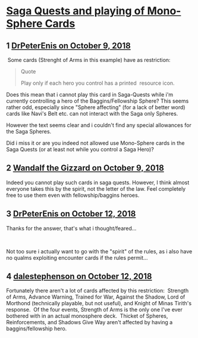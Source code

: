 # [Saga Quests and playing of Mono-Sphere Cards](https://community.fantasyflightgames.com/topic/284193-saga-quests-and-playing-of-mono-sphere-cards/)

## 1 [DrPeterEnis on October 9, 2018](https://community.fantasyflightgames.com/topic/284193-saga-quests-and-playing-of-mono-sphere-cards/?do=findComment&comment=3496356)

 Some cards (Strenght of Arms in this example) have as restriction:

> Quote
> 
> Play only if each hero you control has a printed <Sphere> resource icon.

Does this mean that i cannot play this card in Saga-Quests while i'm currently controlling a hero of the Baggins/Fellowship Sphere? This seems rather odd, especially since "Sphere affecting" (for a lack of better word) cards like Navi's Belt etc. can not interact with the Saga only Spheres. 

However the text seems clear and i couldn't find any special allowances for the Saga Spheres.

Did i miss it or are you indeed not allowed use Mono-Sphere cards in the Saga Quests (or at least not while you control a Saga Hero)?

## 2 [Wandalf the Gizzard on October 9, 2018](https://community.fantasyflightgames.com/topic/284193-saga-quests-and-playing-of-mono-sphere-cards/?do=findComment&comment=3496400)

Indeed you cannot play such cards in saga quests. However, I think almost everyone takes this by the spirit, not the letter of the law. Feel completely free to use them even with fellowship/baggins heroes.

## 3 [DrPeterEnis on October 12, 2018](https://community.fantasyflightgames.com/topic/284193-saga-quests-and-playing-of-mono-sphere-cards/?do=findComment&comment=3500880)

Thanks for the answer, that's what i thought/feared...

 

Not too sure i actually want to go with the "spirit" of the rules, as i also have no qualms exploiting encounter cards if the rules permit...

## 4 [dalestephenson on October 12, 2018](https://community.fantasyflightgames.com/topic/284193-saga-quests-and-playing-of-mono-sphere-cards/?do=findComment&comment=3500986)

Fortunately there aren't a lot of cards affected by this restriction:  Strength of Arms, Advance Warning, Trained for War, Against the Shadow, Lord of Morthond (technically playable, but not useful), and Knight of Minas Tirith's response.  Of the four events, Strength of Arms is the only one I've ever bothered with in an actual monosphere deck.  Thicket of Spheres, Reinforcements, and Shadows Give Way aren't affected by having a baggins/fellowship hero.

